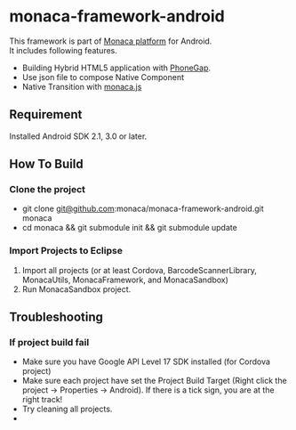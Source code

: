 monaca-framework-android
========================


This framework is part of [Monaca platform](http://monaca.mobi "monaca.mobi") for Android.
<br>
It includes following features.

* Building Hybrid HTML5 application with [PhoneGap](http://phonegap.com/ "PhoneGap").
* Use json file to compose Native Component
* Native Transition with [monaca.js](https://github.com/monaca/monaca.js "monaca.js")


Requirement
-----------
Installed Android SDK 2.1, 3.0 or later.

How To Build
------------

### Clone the project
* git clone git@github.com:monaca/monaca-framework-android.git monaca
* cd monaca && git submodule init && git submodule update

### Import Projects to Eclipse
  1. Import all projects (or at least Cordova, BarcodeScannerLibrary, MonacaUtils, MonacaFramework, and MonacaSandbox)
  4. Run MonacaSandbox project.

Troubleshooting
---------------

### If project build fail
* Make sure you have Google API Level 17 SDK installed (for Cordova project)
* Make sure each project have set the Project Build Target (Right click the project -> Properties -> Android). If there is a tick sign, you are at the right track!
* Try cleaning all projects.
* 

